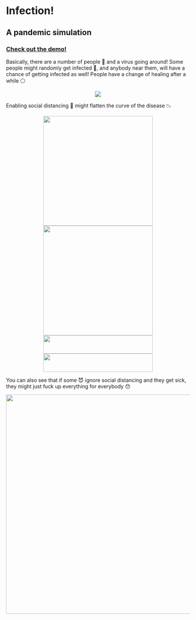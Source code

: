 # Infection!

## A pandemic simulation

### [Check out the demo!](https://SalmanAlSaigal.github.io/infection)

Basically, there are a number of people 🔵 and a virus going around! Some people might randomly get infected 🔴, and anybody near them, will have a chance of getting infected as well! People have a change of healing after a while ⚪

<p align="center">
<img src="https://salmanalsaigal.github.io/infection/infected.png ">
</p>

Enabling social distancing 🏃 might flatten the curve of the disease 📉

<p align="center">
<img width="300px" src="https://salmanalsaigal.github.io/infection/social-distancing.png">
<img width="300px" src="https://salmanalsaigal.github.io/infection/no-social-distancing.png">
<br/>
<img width="300px" height="50px" src="https://salmanalsaigal.github.io/infection/good-graph.png">
<img width="300px" height="50px" src="https://salmanalsaigal.github.io/infection/bad-graph.png">
</p>

You can also see that if some 😈 ignore social distancing and they get sick, they might just fuck up everything for everybody 😯

<p align="center">
<img width="600px" src="https://salmanalsaigal.github.io/infection/ignorers.png">
</p>
